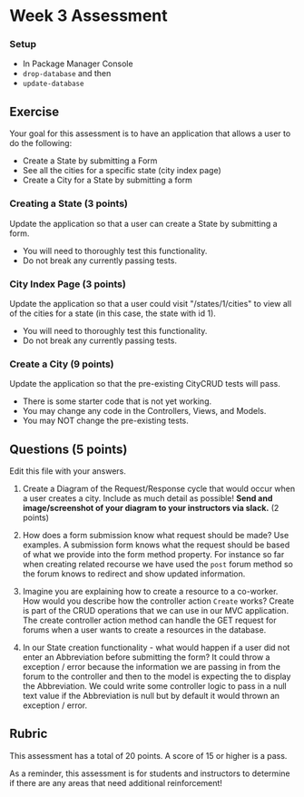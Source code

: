 # Week 3 Assessment

### Setup
* In Package Manager Console
* `drop-database` and then
* `update-database`

## Exercise

Your goal for this assessment is to have an application that allows a user to do the following:
* Create a State by submitting a Form
* See all the cities for a specific state (city index page)
* Create a City for a State by submitting a form

### Creating a State (3 points)

Update the application so that a user can create a State by submitting a form.
* You will need to thoroughly test this functionality. 
* Do not break any currently passing tests.

### City Index Page (3 points)

Update the application so that a user could visit "/states/1/cities" to view all of the cities for a state (in this case, the state with id 1).
* You will need to thoroughly test this functionality. 
* Do not break any currently passing tests.

### Create a City (9 points)

Update the application so that the pre-existing CityCRUD tests will pass.
* There is some starter code that is not yet working.
* You may change any code in the Controllers, Views, and Models.
* You may NOT change the pre-existing tests.

## Questions (5 points)

Edit this file with your answers.

1. Create a Diagram of the Request/Response cycle that would occur when a user creates a city.  Include as much detail as possible!  **Send and image/screenshot of your diagram to your instructors via slack.** (2 points)
  
2. How does a form submission know what request should be made? Use examples.
    A submission form knows what the request should be based of what we provide into the form method property.  For instance so far when creating related recourse we have used the `post` forum method so the forum knows to redirect and show updated information.
   
3. Imagine you are explaining how to create a resource to a co-worker. How would you describe how the controller action `Create` works?
	Create is part of the CRUD operations that we can use in our MVC application. The create controller action method can handle the GET request for forums when a user wants to create a resources in the database. 
    
4. In our State creation functionality - what would happen if a user did not enter an Abbreviation before submitting the form?
	It could throw a exception / error because the information we are passing in from the forum to the controller and then to the model is expecting the to display the Abbreviation. We could write some controller logic to pass in a null text value if the  Abbreviation is null but by default it would thrown an exception / error. 


## Rubric

This assessment has a total of 20 points.  A score of 15 or higher is a pass.

As a reminder, this assessment is for students and instructors to determine if there are any areas that need additional reinforcement!
